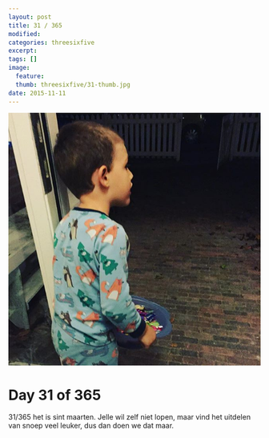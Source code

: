 ```yaml
---
layout: post
title: 31 / 365
modified:
categories: threesixfive
excerpt:
tags: []
image:
  feature: 
  thumb: threesixfive/31-thumb.jpg
date: 2015-11-11
---
```


![31](/images/threesixfive/31.jpg)

# Day 31 of 365

31/365 het is sint maarten. Jelle wil zelf niet lopen, maar vind het uitdelen van snoep veel leuker, dus dan doen we dat maar.
